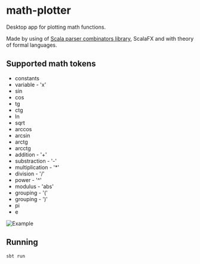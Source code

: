 # math-plotter
Desktop app for plotting math functions.

Made by using of [Scala parser combinators library](https://github.com/scala/scala-parser-combinators), ScalaFX and with theory of formal languages.

## Supported math tokens
* constants
* variable - 'x'
* sin
* cos
* tg
* ctg
* ln
* sqrt
* arccos
* arcsin
* arctg
* arcctg
* addition - '+'
* substraction - '-'
* multiplication - '*'
* division - '/'
* power - '^'
* modulus - 'abs'
* grouping - '('
* grouping - ')'
* pi
* e

![Example](https://image.ibb.co/muFXa7/math_plotter.png)

## Running
```
sbt run
```
